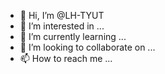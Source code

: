 - 👋 Hi, I’m @LH-TYUT
- 👀 I’m interested in ...
- 🌱 I’m currently learning ...
- 💞️ I’m looking to collaborate on ...
- 📫 How to reach me ...

<!---
LH-TYUT/LH-TYUT is a ✨ special ✨ repository because its `README.md` (this file) appears on your GitHub profile.
You can click the Preview link to take a look at your changes.
--->
